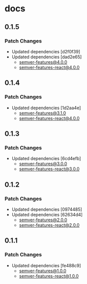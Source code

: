 # docs

## 0.1.5

### Patch Changes

- Updated dependencies [d2f0f39]
- Updated dependencies [dad2e65]
  - semver-features@4.0.0
  - semver-features-react@4.0.0

## 0.1.4

### Patch Changes

- Updated dependencies [1d2aa4e]
  - semver-features@3.1.0
  - semver-features-react@4.0.0

## 0.1.3

### Patch Changes

- Updated dependencies [6cd4efb]
  - semver-features@3.0.0
  - semver-features-react@3.0.0

## 0.1.2

### Patch Changes

- Updated dependencies [0974485]
- Updated dependencies [62634d4]
  - semver-features@2.0.0
  - semver-features-react@2.0.0

## 0.1.1

### Patch Changes

- Updated dependencies [fe488c9]
  - semver-features@1.0.0
  - semver-features-react@1.0.0
